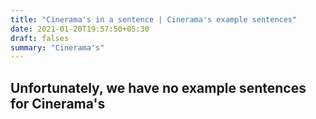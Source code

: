 ```yaml
---
title: "Cinerama's in a sentence | Cinerama's example sentences"
date: 2021-01-20T19:57:50+05:30
draft: falses
summary: "Cinerama's"
---
```

## Unfortunately, we have no example sentences for Cinerama's                 
